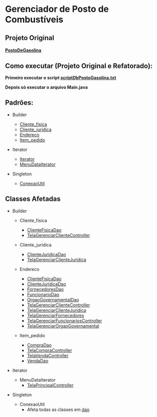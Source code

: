 # Gerenciador de Posto de Combustíveis

## Projeto Original
[<h4>PostoDeGasolina<h4>](https://github.com/gdwrt/PostoDeGasolina)

## Como executar (Projeto Original e Refatorado):

Primeiro executar o script [scriptDbPostoGasolina.txt](db/scriptDbPostoGasolina.txt) 

Depois só executar o arquivo Main.java

## Padrões:
* Builder
  * [Cliente_fisica](src/com/postoGasolina/model/Cliente_fisica.java)
  * [Cliente_juridica](src/com/postoGasolina/model/Cliente_juridica.java)
  * [Endereco](src/com/postoGasolina/model/Endereco.java)
  * [Item_pedido](src/com/postoGasolina/model/Item_pedido.java)
  
* Iterator
  * [Iterator](src/com/postoGasolina/iterator/Iterator.java)
  * [MenuDataIterator](src/com/postoGasolina/iterator/MenuDataIterator.java)
  
* Singleton
  * [ConexaoUtil](src/com/postoGasolina/dao/ConexaoUtil.java)
  
  
## Classes Afetadas
* Builder
  * Cliente_fisica
    * [ClienteFisicaDao](src/com/postoGasolina/dao/ClienteFisicaDao.java#L328)
    * [TelaGerenciarClienteController](src/com/postoGasolina/controller/TelaGerenciarClienteController.java#L318)
    
  * Cliente_juridica
    * [ClienteJuridicaDao](src/com/postoGasolina/dao/ClienteJuridicaDao.java#L222)
    * [TelaGerenciarClienteJuridica](src/com/postoGasolina/controller/TelaGerenciarClienteJuridica.java#L257)
    
  * Endereco
    * [ClienteFisicaDao](src/com/postoGasolina/dao/ClienteFisicaDao.java#L316)
    * [ClienteJuridicaDao](src/com/postoGasolina/dao/ClienteJuridicaDao.java#L211)
    * [FornecedoresDao](src/com/postoGasolina/dao/FornecedoresDao.java#L215)
    * [FuncionarioDao](src/com/postoGasolina/dao/FuncionarioDao.java#L257)
    * [OrgaoGovernamentalDao](src/com/postoGasolina/dao/OrgaoGovernamentalDao.java#L193)
    * [TelaGerenciarClienteController](src/com/postoGasolina/controller/TelaGerenciarClienteController.java#L306)
    * [TelaGerenciarClienteJuridica](src/com/postoGasolina/controller/TelaGerenciarClienteJuridica.java#L246)
    * [TelaGerenciarFornecedores](src/com/postoGasolina/controller/TelaGerenciarFornecedores.java#L176)
    * [TelaGerenciarFuncionariosController](src/com/postoGasolina/controller/TelaGerenciarFuncionariosController.java#L258)
    * [TelaGerenciarOrgaoGovernamental](src/com/postoGasolina/controller/TelaGerenciarOrgaoGovernamental.java#L166)
    
  * Item_pedido
    * [CompraDao](src/com/postoGasolina/dao/CompraDao.java#L168)
    * [TelaCompraController](src/com/postoGasolina/controller/TelaCompraController.java#L87)
    * [TelaVendaController](src/com/postoGasolina/controller/TelaVendaController.java#L151)
    * [VendaDao](src/com/postoGasolina/dao/Venda.java#L174)
    
* Iterator
  * MenuDataIterator
    * [TelaPrincipalController](src/com/postoGasolina/controller/TelaPrincipalController.java#L569)
    
* Singleton
  * ConexaoUtil
    * Afeta todas as classes em [dao](src/com/postoGasolina/dao)
  
